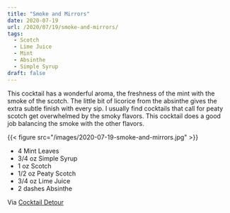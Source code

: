 ```yaml
---
title: "Smoke and Mirrors"
date: 2020-07-19
url: /2020/07/19/smoke-and-mirrors/
tags:
  - Scotch
  - Lime Juice
  - Mint
  - Absinthe
  - Simple Syrup
draft: false
---
```


This cocktail has a wonderful aroma, the freshness of the mint with the smoke of the scotch. The little bit of licorice from the absinthe gives the extra subtle finish with every sip. I usually find cocktails that call for peaty scotch get overwhelmed by the smoky flavors. This cocktail does a good job balancing the smoke with the other flavors.

{{< figure src="/images/2020-07-19-smoke-and-mirrors.jpg" >}}

* 4 Mint Leaves
* 3/4 oz Simple Syrup
* 1 oz Scotch
* 1/2 oz Peaty Scotch
* 3/4 oz Lime Juice
* 2 dashes Absinthe

Via [Cocktail Detour](https://www.cocktaildetour.com/smoke-and-mirrors-2)
